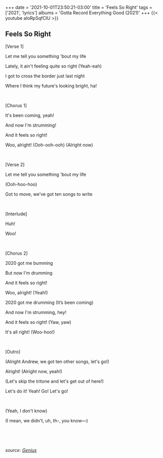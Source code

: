 +++
date = '2021-10-01T23:50:21-03:00'
title = 'Feels So Right'
tags = ['2021', 'lyrics']
albums = 'Gotta Record Everything Good (2021)'
+++
{{< youtube aIoRpSqfCIU >}}

## Feels So Right

[Verse 1]

Let me tell you something 'bout my life

Lately, it ain't feeling quite so right (Yeah-eah)

I got to cross the border just last night

Where I think my future's looking bright, ha!

&nbsp;

[Chorus 1]

It's been coming, yeah!

And now I'm strumming!

And it feels so right!

Woo, alright! (Ooh-ooh-ooh) (Alright now)

&nbsp;

[Verse 2]

Let me tell you something 'bout my life

(Ooh-hoo-hoo)

Got to move, we've got ten songs to write

&nbsp;

[Interlude]

Huh!

Woo!

&nbsp;

[Chorus 2]

2020 got me bumming

But now I'm drumming

And it feels so right!

Woo, alright! (Yeah!)

2020 got me drumming (It’s been coming)

And now I'm strumming, hey!

And it feels so right! (Yaw, yaw)

It's all right! (Woo-hoo!)

&nbsp;

[Outro]

(Alright Andrew, we got ten other songs, let's go!)

Alright! (Alright now, yeah!)

(Let's skip the tritone and let's get out of here!)

Let's do it! Yeah! Go! Let's go!

&nbsp;

(Yeah, I don't know)

(I mean, we didn't, uh, th-, you know—)

&nbsp;

&nbsp;

_source: [Genius](https://genius.com/artists/First-of-october)_
